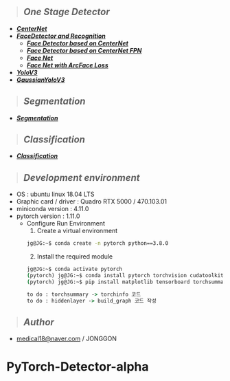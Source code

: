 >## ***One Stage Detector***
* [***CenterNet***](https://github.com/DeepFocused/PyTorch-Detector/tree/master/CenterNet)
* [***FaceDetector and Recognition***](#)
    * [***Face Detector based on CenterNet***](https://github.com/DeepFocused/PyTorch-Detector/tree/master/CenterFaceNet)
    * [***Face Detector based on CenterNet FPN***](https://github.com/DeepFocused/PyTorch-Detector/tree/master/CenterFaceNet_FPN)
    * [***Face Net***](https://github.com/DeepFocused/PyTorch-Detector/tree/master/FaceNet)
    * [***Face Net with ArcFace Loss***](https://github.com/DeepFocused/PyTorch-Detector/tree/master/FaceNetWithAngle)
* [***YoloV3***](https://github.com/DeepFocused/PyTorch-Detector/tree/master/YoloV3)
* [***GaussianYoloV3***](https://github.com/DeepFocused/PyTorch-Detector/tree/master/GaussianYoloV3)

>## ***Segmentation***
* [***Segmentation***](https://github.com/DeepFocused/PyTorch-Detector/tree/master/segmentation)

>## ***Classification***
* [***Classification***](https://github.com/DeepFocused/PyTorch-Detector/tree/master/classification)

>## ***Development environment***
* OS : ubuntu linux 18.04 LTS
* Graphic card / driver : Quadro RTX 5000 / 470.103.01
* miniconda version : 4.11.0
* pytorch version : 1.11.0
    * Configure Run Environment
        1. Create a virtual environment
        ```cmd
        jg@JG:~$ conda create -n pytorch python==3.8.0
        ```
        2. Install the required module 
        ```cmd
        jg@JG:~$ conda activate pytorch 
        (pytorch) jg@JG:~$ conda install pytorch torchvision cudatoolkit cudnn -c pytorch
        (pytorch) jg@JG:~$ pip install matplotlib tensorboard torchsummary plotly mlflow opencv-python tqdm PyYAML --no-cache-dir --pre --upgrade
        
        to do : torchsummary -> torchinfo 코드 
        to do : hiddenlayer -> build_graph 코드 작성
        ```
>## ***Author*** 

* medical18@naver.com / JONGGON
# PyTorch-Detector-alpha

